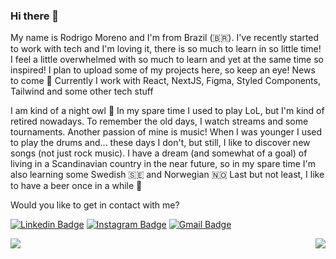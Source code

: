 ### Hi there 🧐

<!--
**rmoreno-w/rmoreno-w** is a ✨ _special_ ✨ repository because its `README.md` (this file) appears on your GitHub profile.

Here are some ideas to get you started:

- 🔭 I’m currently working on ...
- 🌱 I’m currently learning ...
- 👯 I’m looking to collaborate on ...
- 🤔 I’m looking for help with ...
- 💬 Ask me about ...
- 📫 How to reach me: ...
- 😄 Pronouns: ...
- ⚡ Fun fact: ...
-->

My name is Rodrigo Moreno and I'm from Brazil (🇧🇷). I've recently started to work with tech and I'm loving it, there is so much to learn in so little time! I feel a little overwhelmed with so much to learn and yet at the same time so inspired! I plan to upload some of my projects here, so keep an eye! News to come 👀 Currently I work with React, NextJS, Figma, Styled Components, Tailwind and some other tech stuff

I am kind of a night owl 🌙 In my spare time I used to play LoL, but I'm kind of retired nowadays. To remember the old days, I watch streams and some tournaments. Another passion of mine is music! When I was younger I used to play the drums and... these days I don't, but still, I like to discover new songs (not just rock music). I have a dream (and somewhat of a goal) of living in a Scandinavian country in the near future, so in my spare time I'm also learning some Swedish 🇸🇪 and Norwegian 🇳🇴 Last but not least, I like to have a beer once in a while 🍺

Would you like to get in contact with me?

[![Linkedin Badge](https://img.shields.io/badge/-LinkedIn-blue?style=flat&logo=Linkedin&logoColor=white&link=https://www.linkedin.com/in/rmoreno-w)](https://www.linkedin.com/in/rmoreno-w)
[![Instagram Badge](https://img.shields.io/badge/-Instagram-blueviolet?style=flat&logo=Instagram&logoColor=white&link=https://www.instagram.com/rmoreno.w/)](https://www.instagram.com/rmoreno.w/)
[![Gmail Badge](https://img.shields.io/badge/-rmoreno.w@gmail.com-c14438?style=flat&logo=Gmail&logoColor=white&link=mailto:rmoreno.w@gmail.com)](mailto:rmoreno.w@gmail.com)


<a href="https://github.com/anuraghazra/github-readme-stats">
  <img align="left" src="https://github-readme-stats.vercel.app/api?username=rmoreno-w&show_icons=true&theme=algolia&include_all_commits=true&count_private=true&hide=stars,prs,contribs" />
</a>
<a href="https://github.com/anuraghazra/convoychat">
  <img align="right" src="https://github-readme-stats.vercel.app/api/top-langs/?username=rmoreno-w&theme=algolia" />
</a>
